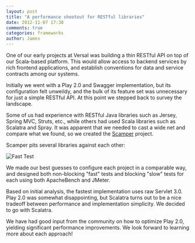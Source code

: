 ```yaml
---
layout: post
title: "A performance shootout for RESTful libraries"
date: 2012-11-07 17:38
comments: true
categories: frameworks
author: James
---
```


One of our early projects at Versal was building a thin RESTful API on top of our Scala-based platform.  This would allow access to backend services by rich frontend applications, and establish conventions for data and service contracts among our systems.

Initially we went with a Play 2.0 and Swagger implementation, but its configuration felt unweildy, and the bulk of its feature set was unnecessary for just a simple RESTful API.  At this point we stepped back to survey the landscape.

Some of us had experience with RESTful Java libraries such as Jersey, Spring MVC, Struts, etc., while others had used Scala libraries such as Scalatra and Spray.  It was apparent that we needed to cast a wide net and compare what we found, so we created the [Scamper](http://github.com/Versal/scamper) project.

Scamper pits several libraries against each other:

![Fast Test](https://raw.github.com/Versal/scamper/master/readme/fast-test.png)

We made our best guesses to configure each project in a comparable way, and designed both non-blocking "fast" tests and blocking "slow" tests for each using both ApacheBench and JMeter.

Based on initial analysis, the fastest implementation uses raw Servlet 3.0.  Play 2.0 was somewhat disappointing, but Scalatra turns out to be a nice tradeoff between performance and implementation simplicity.  We decided to go with Scalatra.

We have had good input from the community on how to optimize Play 2.0, yielding significant performance improvements.  We look forward to learning more about each approach!
